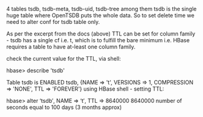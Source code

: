4 tables tsdb, tsdb-meta, tsdb-uid, tsdb-tree among them tsdb is the single huge table 
where OpenTSDB puts the whole data. So to set delete time we need to alter conf for tsdb table only.

As per the excerpt from the docs (above) TTL can be set for column family - tsdb has a single cf i.e. t, 
which is to fulfill the bare minimum i.e. HBase requires a table to have at-least one column family.

check the current value for the TTL, via shell:

hbase> describe 'tsdb'

Table tsdb is ENABLED
tsdb, {NAME => 't', VERSIONS => 1, COMPRESSION => 'NONE', TTL => 'FOREVER'}
using HBase shell - setting TTL:

hbase> alter ‘tsdb′, NAME => ‘t′, TTL => 8640000
8640000 number of seconds equal to 100 days (3 months approx)
